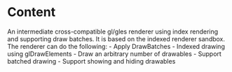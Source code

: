 # Content
An intermediate cross-compatible gl/gles renderer using index rendering and supporting draw batches. 
It is based on the indexed renderer sandbox.
The renderer can do the following: 
	- Apply DrawBatches
	- Indexed drawing using glDrawElements
	- Draw an arbitrary number of drawables
	- Support batched drawing
	- Support showing and hiding drawables